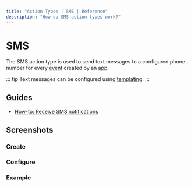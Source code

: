 ```yaml
---
title: "Action Types | SMS | Reference"
description: "How do SMS action types work?"
---
```


# SMS

The SMS action type is used to send text messages to a configured phone number for every [event](/reference/events/) created by an [app](/reference/apps/).

::: tip
Text messages can be configured using [templating](/reference/templating/).
:::

## Guides

* [How-to: Receive SMS notifications](/how-to/receive-sms-notifications/)

## Screenshots

### Create

<CaptionedImage
  src="/images/modals/office-create-action-sms.png"
  alt="Image of the 'New action' dialog with the 'SMS' action type selected in the Routegy admin app"
  width="75%"
/>

### Configure

<CaptionedImage
  src="/images/modals/office-create-action-sms-filled.png"
  alt="Image of the 'New action' dialog with the 'SMS' action type configured in the Routegy admin app"
  width="75%"
/>

### Example

<CaptionedImage
  src="/images/actions/personal-office-coffee-machine-sms.png"
  alt="Image of an SMS message generated by an interaction with a Routegy app named 'Coffee machine'"
  width="75%"
/>
